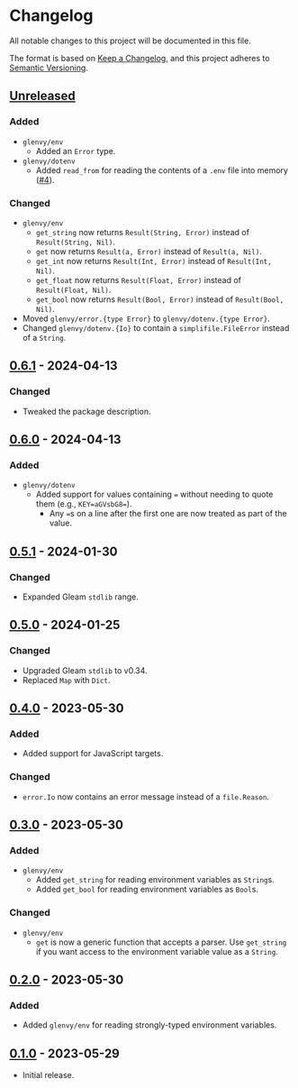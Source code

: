 # Changelog

All notable changes to this project will be documented in this file.

The format is based on [Keep a Changelog](https://keepachangelog.com/en/1.0.0/),
and this project adheres to [Semantic Versioning](https://semver.org/spec/v2.0.0.html).

## [Unreleased]

### Added

- `glenvy/env`
  - Added an `Error` type.
- `glenvy/dotenv`
  - Added `read_from` for reading the contents of a `.env` file into memory ([#4](https://github.com/maxdeviant/glenvy/issues/4)).

### Changed

- `glenvy/env`
  - `get_string` now returns `Result(String, Error)` instead of `Result(String, Nil)`.
  - `get` now returns `Result(a, Error)` instead of `Result(a, Nil)`.
  - `get_int` now returns `Result(Int, Error)` instead of `Result(Int, Nil)`.
  - `get_float` now returns `Result(Float, Error)` instead of `Result(Float, Nil)`.
  - `get_bool` now returns `Result(Bool, Error)` instead of `Result(Bool, Nil)`.
- Moved `glenvy/error.{type Error}` to `glenvy/dotenv.{type Error}`.
- Changed `glenvy/dotenv.{Io}` to contain a `simplifile.FileError` instead of a `String`.

## [0.6.1] - 2024-04-13

### Changed

- Tweaked the package description.

## [0.6.0] - 2024-04-13

### Added

- `glenvy/dotenv`
  - Added support for values containing `=` without needing to quote them (e.g., `KEY=aGVsbG8=`).
    - Any `=`s on a line after the first one are now treated as part of the value.

## [0.5.1] - 2024-01-30

### Changed

- Expanded Gleam `stdlib` range.

## [0.5.0] - 2024-01-25

### Changed

- Upgraded Gleam `stdlib` to v0.34.
- Replaced `Map` with `Dict`.

## [0.4.0] - 2023-05-30

### Added

- Added support for JavaScript targets.

### Changed

- `error.Io` now contains an error message instead of a `file.Reason`.

## [0.3.0] - 2023-05-30

### Added

- `glenvy/env`
  - Added `get_string` for reading environment variables as `String`s.
  - Added `get_bool` for reading environment variables as `Bool`s.

### Changed

- `glenvy/env`
  - `get` is now a generic function that accepts a parser. Use `get_string` if you want access to the environment variable value as a `String`.

## [0.2.0] - 2023-05-30

### Added

- Added `glenvy/env` for reading strongly-typed environment variables.

## [0.1.0] - 2023-05-29

- Initial release.

[unreleased]: https://github.com/maxdeviant/glenvy/compare/v0.6.1...HEAD
[0.6.1]: https://github.com/maxdeviant/glenvy/compare/v0.6.0...v0.6.1
[0.6.0]: https://github.com/maxdeviant/glenvy/compare/v0.5.1...v0.6.0
[0.5.1]: https://github.com/maxdeviant/glenvy/compare/v0.5.0...v0.5.1
[0.5.0]: https://github.com/maxdeviant/glenvy/compare/v0.4.0...v0.5.0
[0.4.0]: https://github.com/maxdeviant/glenvy/compare/v0.3.0...v0.4.0
[0.3.0]: https://github.com/maxdeviant/glenvy/compare/v0.2.0...v0.3.0
[0.2.0]: https://github.com/maxdeviant/glenvy/compare/v0.1.0...v0.2.0
[0.1.0]: https://github.com/maxdeviant/glenvy/compare/c28c7de...v0.1.0
